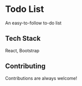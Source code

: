 
# Todo List

An easy-to-follow to-do list


## Tech Stack

React, Bootstrap



## Contributing

Contributions are always welcome!




